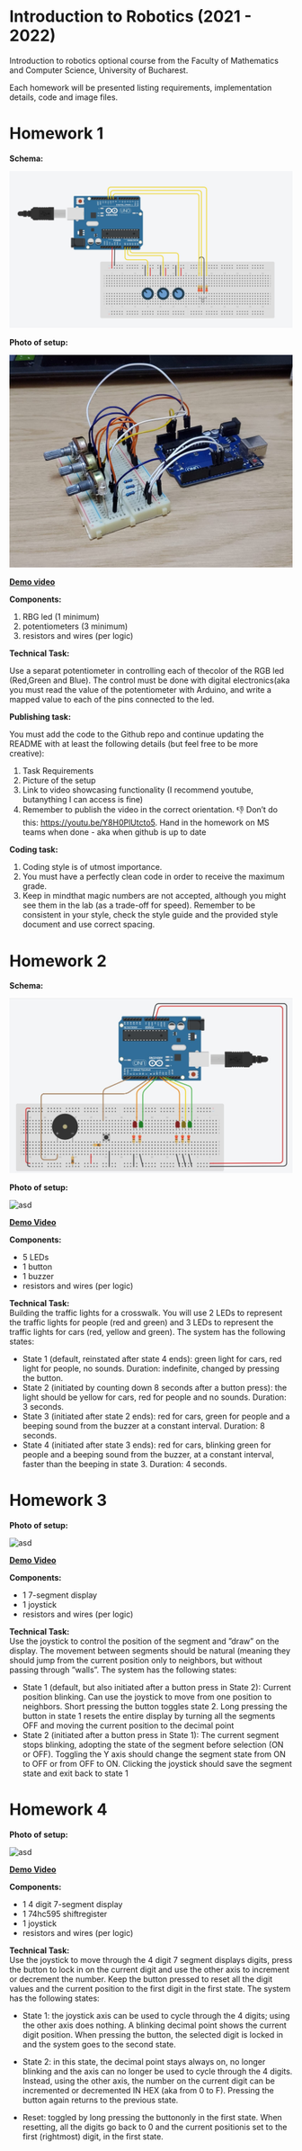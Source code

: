 # Introduction to Robotics (2021 - 2022)
Introduction to robotics optional course from the Faculty of Mathematics and Computer Science, University of Bucharest.

Each homework will be presented listing requirements, implementation details, code and image files.

# Homework 1

**Schema:**

![asd](/Homework/H1/H1-schema.jpg)

**Photo of setup:**

![asd](/Homework/H1/H1-pic.jpg)

**[Demo video](https://youtu.be/bqaiuz9O_BU)**

**Components:**

1. RBG led (1 minimum)
2. potentiometers (3 minimum)
3. resistors and wires (per logic)

**Technical Task:**

Use a separat potentiometer in controlling each of thecolor of the RGB led (Red,Green and Blue). The control must be done with digital electronics(aka you must read the value of the potentiometer with Arduino, and write a mapped value to each of the pins connected to the led.

**Publishing task:**

You must add the code to the Github repo and continue updating the README with at least the following details (but feel free to be more creative):

1. Task Requirements
2. Picture of the setup
3. Link to video showcasing functionality (I recommend youtube, butanything I can access is fine)
4. Remember to publish the video in the correct orientation. 👎 Don’t do this: https://youtu.be/Y8H0PlUtcto5. Hand in the homework on MS teams when done - aka when github is up to date

**Coding task:**

1. Coding style is of utmost importance.<br>
2. You must have a perfectly clean code in order to receive the maximum grade.<br>
3. Keep in mindthat magic numbers are not accepted, although you might see them in the lab (as a trade-off for speed). Remember to be consistent in your style, check the style guide and the provided style document and use correct spacing.<br>


# Homework 2

**Schema:**

![asd](/Homework/H2/H2-schema.jpg)

**Photo of setup:**

![asd](/Homework/H2/H2-pic.jpg)

**[Demo Video](https://youtu.be/KTbNv_8KV-Y)**<br>

**Components:**<br>
- 5 LEDs
- 1 button
- 1 buzzer
- resistors and wires (per logic)

**Technical Task:**<br>
Building the traffic lights for a crosswalk. You will use 2 LEDs to represent the traffic lights for people (red and green) and 3 LEDs to represent the traffic lights for cars (red, yellow and green). The system has the following states:

- State 1 (default, reinstated after state 4 ends): green light for cars, red light for people, no sounds. Duration: indefinite, changed by pressing the button.
- State 2 (initiated by counting down 8 seconds after a button press): the light should be yellow for cars, red for people and no sounds. Duration: 3 seconds.
- State 3 (initiated after state 2 ends): red for cars, green for people and a beeping sound from the buzzer at a constant interval. Duration: 8 seconds.
- State 4 (initiated after state 3 ends): red for cars, blinking green for people and a beeping sound from the buzzer, at a constant interval, faster than the beeping in state 3. Duration: 4 seconds.


# Homework 3

**Photo of setup:**

![asd](/Homework/H3/H3-pic.jpg)

**[Demo Video](https://youtu.be/0WtFF89WT5M)**<br>

**Components:**<br>
- 1 7-segment display
- 1 joystick
- resistors and wires (per logic)

**Technical Task:**<br>
Use the joystick to control the position of the segment and ”draw” on the display. The movement between segments should be natural (meaning they should jump from the current position only to neighbors, but without passing through ”walls”. The system has the following states:

- State 1 (default, but also initiated after a button press in State 2): Current position blinking. Can use the joystick to move from one position to neighbors. Short pressing the button toggles state 2. Long pressing the button in state 1 resets the entire display by turning all the segments OFF and moving the current position to the decimal point
- State 2 (initiated after a button press in State 1): The current segment stops blinking, adopting the state of the segment before selection (ON or OFF). Toggling the Y axis should change the segment state from ON to OFF or from OFF to ON. Clicking the joystick should save the segment state and exit back to state 1


# Homework 4

**Photo of setup:**

![asd](/Homework/H4/H4-pic.jpg)

**[Demo Video](https://youtu.be/QKMn-xxjLUM)**<br>

**Components:**<br>
- 1 4 digit 7-segment display
- 1 74hc595 shiftregister
- 1 joystick
- resistors and wires (per logic)

**Technical Task:**<br>
Use the joystick to move through the 4 digit 7 segment displays digits, press the button to lock in on the current digit and use the other axis to increment or decrement the number. Keep the button pressed to reset all the digit values and the current position to the first digit in the first state. The system has the following states:

- State 1: the joystick axis can be used to cycle through the 4 digits; using the other axis does nothing. A blinking decimal point shows the current digit position. When pressing the button, the selected digit is locked in and the system goes to the second state.

- State 2: in this state, the decimal point stays always on, no longer blinking and the axis can no longer be used to cycle through the 4 digits. Instead, using the other axis, the number on the current digit can be incremented or decremented IN HEX (aka from 0 to F). Pressing the button again returns to the previous state.

- Reset: toggled by long pressing the buttononly in the first state. When resetting, all the digits go back to 0 and the current positionis set to the first (rightmost) digit, in the first state.

